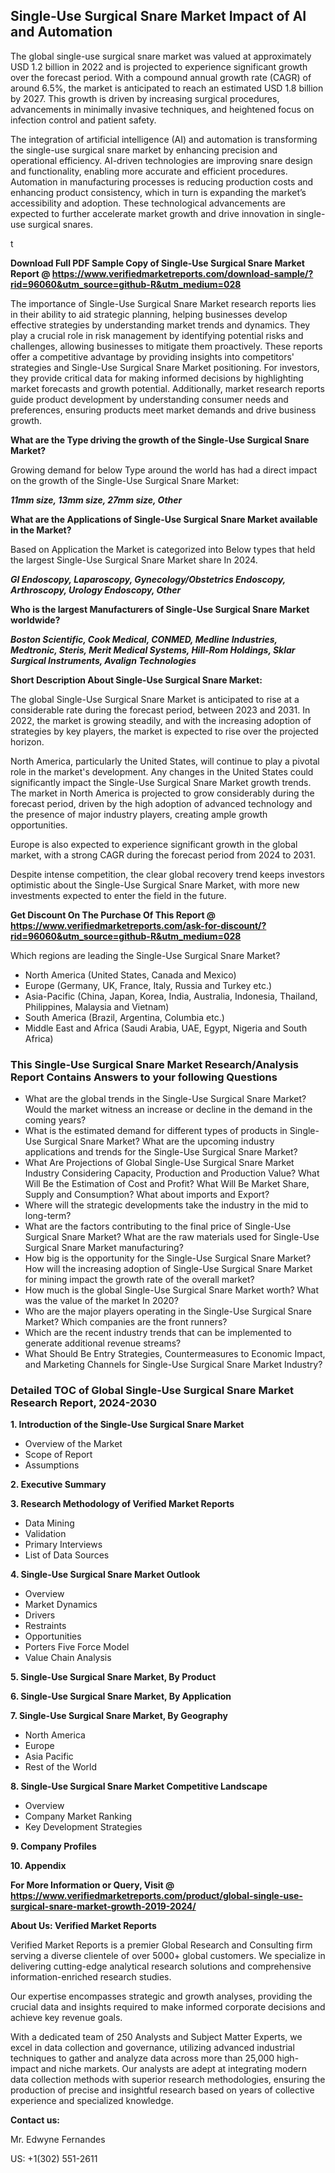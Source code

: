 <h2>Single-Use Surgical Snare Market Impact of AI and Automation</h2><p>The global single-use surgical snare market was valued at approximately USD 1.2 billion in 2022 and is projected to experience significant growth over the forecast period. With a compound annual growth rate (CAGR) of around 6.5%, the market is anticipated to reach an estimated USD 1.8 billion by 2027. This growth is driven by increasing surgical procedures, advancements in minimally invasive techniques, and heightened focus on infection control and patient safety.</p><p>The integration of artificial intelligence (AI) and automation is transforming the single-use surgical snare market by enhancing precision and operational efficiency. AI-driven technologies are improving snare design and functionality, enabling more accurate and efficient procedures. Automation in manufacturing processes is reducing production costs and enhancing product consistency, which in turn is expanding the market’s accessibility and adoption. These technological advancements are expected to further accelerate market growth and drive innovation in single-use surgical snares.</p>t</p><p id="" class=""><strong>Download Full PDF Sample Copy of Single-Use Surgical Snare Market Report @ <a href="https://www.verifiedmarketreports.com/download-sample/?rid=96060&utm_source=github-R&utm_medium=028" target="_blank">https://www.verifiedmarketreports.com/download-sample/?rid=96060&utm_source=github-R&utm_medium=028</a></strong></p><p>The importance of&nbsp;Single-Use Surgical Snare Market research reports lies in their ability to aid strategic planning, helping businesses develop effective strategies by understanding market trends and dynamics. They play a crucial role in risk management by identifying potential risks and challenges, allowing businesses to mitigate them proactively. These reports offer a competitive advantage by providing insights into competitors' strategies and Single-Use Surgical Snare Market positioning. For investors, they provide critical data for making informed decisions by highlighting market forecasts and growth potential. Additionally, market research reports guide product development by understanding consumer needs and preferences, ensuring products meet market demands and drive business growth.</p><p><strong>What are the&nbsp;Type driving the growth of the Single-Use Surgical Snare Market?</strong></p><p id="" class="">Growing demand for below Type around the world has had a direct impact on the growth of the Single-Use Surgical Snare Market:</p><em><strong>11mm size, 13mm size, 27mm size, Other</strong></em></p><strong>What are the&nbsp;Applications&nbsp;of Single-Use Surgical Snare Market available in the Market?</strong></p><p id="" class="">Based on Application the Market is categorized into Below types that held the largest Single-Use Surgical Snare Market share In 2024.</p><em><strong>GI Endoscopy, Laparoscopy, Gynecology/Obstetrics Endoscopy, Arthroscopy, Urology Endoscopy, Other</strong></em></p><strong>Who is the largest Manufacturers of Single-Use Surgical Snare Market worldwide?</strong></p><p><em><strong>Boston Scientific, Cook Medical, CONMED, Medline Industries, Medtronic, Steris, Merit Medical Systems, Hill-Rom Holdings, Sklar Surgical Instruments, Avalign Technologies</strong></em></p><p id="" class=""><strong>Short Description About Single-Use Surgical Snare Market:</strong></p><p>The global Single-Use Surgical Snare Market is anticipated to rise at a considerable rate during the forecast period, between 2023 and 2031. In 2022, the market is growing steadily, and with the increasing adoption of strategies by key players, the market is expected to rise over the projected horizon.</p><p>North America, particularly the United States, will continue to play a pivotal role in the market's development. Any changes in the United States could significantly impact the Single-Use Surgical Snare Market growth trends. The market in North America is projected to grow considerably during the forecast period, driven by the high adoption of advanced technology and the presence of major industry players, creating ample growth opportunities.</p><p>Europe is also expected to experience significant growth in the global market, with a strong CAGR during the forecast period from 2024 to 2031.</p><p>Despite intense competition, the clear global recovery trend keeps investors optimistic about the Single-Use Surgical Snare Market, with more new investments expected to enter the field in the future.</p><p id="" class=""><strong>Get Discount On The Purchase Of This Report @ <a href="https://www.verifiedmarketreports.com/ask-for-discount/?rid=96060&utm_source=github-R&utm_medium=028" target="_blank">https://www.verifiedmarketreports.com/ask-for-discount/?rid=96060&utm_source=github-R&utm_medium=028</a></strong></p>Which regions are leading the Single-Use Surgical Snare Market?</p><ul><li>North America (United States, Canada and Mexico)</li><li>Europe (Germany, UK, France, Italy, Russia and Turkey etc.)</li><li>Asia-Pacific (China, Japan, Korea, India, Australia, Indonesia, Thailand, Philippines, Malaysia and Vietnam)</li><li>South America (Brazil, Argentina, Columbia etc.)</li><li>Middle East and Africa (Saudi Arabia, UAE, Egypt, Nigeria and South Africa)</li></ul><h3 id="" class="">This Single-Use Surgical Snare Market Research/Analysis Report Contains Answers to your following Questions</h3><ul><li>What are the global trends in the Single-Use Surgical Snare Market? Would the market witness an increase or decline in the demand in the coming years?</li><li>What is the estimated demand for different types of products in Single-Use Surgical Snare Market? What are the upcoming industry applications and trends for the Single-Use Surgical Snare Market?</li><li>What Are Projections of Global Single-Use Surgical Snare Market Industry Considering Capacity, Production and Production Value? What Will Be the Estimation of Cost and Profit? What Will Be Market Share, Supply and Consumption? What about imports and Export?</li><li>Where will the strategic developments take the industry in the mid to long-term?</li><li>What are the factors contributing to the final price of Single-Use Surgical Snare Market? What are the raw materials used for Single-Use Surgical Snare Market manufacturing?</li><li>How big is the opportunity for the Single-Use Surgical Snare Market? How will the increasing adoption of Single-Use Surgical Snare Market for mining impact the growth rate of the overall market?</li><li>How much is the global Single-Use Surgical Snare Market worth? What was the value of the market In 2020?</li><li>Who are the major players operating in the Single-Use Surgical Snare Market? Which companies are the front runners?</li><li>Which are the recent industry trends that can be implemented to generate additional revenue streams?</li><li>What Should Be Entry Strategies, Countermeasures to Economic Impact, and Marketing Channels for Single-Use Surgical Snare Market Industry?</li></ul><h3 id="" class="">Detailed TOC of Global Single-Use Surgical Snare Market Research Report, 2024-2030</h3><p id="" class=""><strong>1. Introduction of the Single-Use Surgical Snare Market</strong></p><ul><li>Overview of the Market</li><li>Scope of Report</li><li>Assumptions</li></ul><p id="" class=""><strong>2. Executive Summary</strong></p><p id="" class=""><strong>3. Research Methodology of Verified Market Reports</strong></p><ul><li>Data Mining</li><li>Validation</li><li>Primary Interviews</li><li>List of Data Sources</li></ul><p id="" class=""><strong>4. Single-Use Surgical Snare Market Outlook</strong></p><ul><li>Overview</li><li>Market Dynamics</li><li>Drivers</li><li>Restraints</li><li>Opportunities</li><li>Porters Five Force Model</li><li>Value Chain Analysis</li></ul><p id="" class=""><strong>5. Single-Use Surgical Snare Market, By Product</strong></p><p id="" class=""><strong>6. Single-Use Surgical Snare Market, By Application</strong></p><p id="" class=""><strong>7. Single-Use Surgical Snare Market, By Geography</strong></p><ul><li>North America</li><li>Europe</li><li>Asia Pacific</li><li>Rest of the World</li></ul><p id="" class=""><strong>8. Single-Use Surgical Snare Market Competitive Landscape</strong></p><ul><li>Overview</li><li>Company Market Ranking</li><li>Key Development Strategies</li></ul><p id="" class=""><strong>9. Company Profiles</strong></p><p id="" class=""><strong>10. Appendix</strong></p><p id="" class=""><strong>For More Information or Query, Visit @ <a href="https://www.verifiedmarketreports.com/product/global-single-use-surgical-snare-market-growth-2019-2024/" target="_blank">https://www.verifiedmarketreports.com/product/global-single-use-surgical-snare-market-growth-2019-2024/</a></strong></p><p id="" class=""><strong>About Us: Verified Market Reports</strong></p><p id="" class="">Verified Market Reports is a premier Global Research and Consulting firm serving a diverse clientele of over 5000+ global customers. We specialize in delivering cutting-edge analytical research solutions and comprehensive information-enriched research studies.</p><p id="" class="">Our expertise encompasses strategic and growth analyses, providing the crucial data and insights required to make informed corporate decisions and achieve key revenue goals.</p><p id="" class="">With a dedicated team of 250 Analysts and Subject Matter Experts, we excel in data collection and governance, utilizing advanced industrial techniques to gather and analyze data across more than 25,000 high-impact and niche markets. Our analysts are adept at integrating modern data collection methods with superior research methodologies, ensuring the production of precise and insightful research based on years of collective experience and specialized knowledge.</p><p id="" class=""><strong>Contact us:</strong></p><p id="" class="">Mr. Edwyne Fernandes</p><p id="" class="">US: +1(302) 551-2611</p>